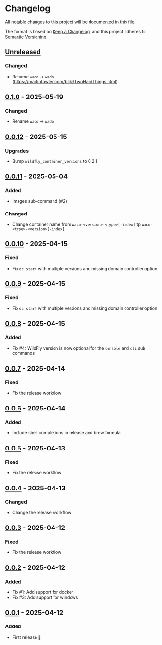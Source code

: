 # Changelog

All notable changes to this project will be documented in this file.

The format is based on [Keep a Changelog](https://keepachangelog.com/en/1.0.0/),
and this project adheres to [Semantic Versioning](https://semver.org/spec/v2.0.0.html).

## [Unreleased]

### Changed

- Rename `wado` → `wado` (https://martinfowler.com/bliki/TwoHardThings.html)

## [0.1.0] - 2025-05-19

### Changed

- Rename `waco` → `wado`

## [0.0.12] - 2025-05-15

### Upgrades

- Bump `wildfly_container_versions` to 0.2.1

## [0.0.11] - 2025-05-04

### Added

- Images sub-command (#2)

### Changed

- Change container name from `waco-<version>-<type>[-index]` tp `waco-<type>-<version>[-index]`

## [0.0.10] - 2025-04-15

### Fixed

- Fix `dc start` with multiple versions and missing domain controller option

## [0.0.9] - 2025-04-15

### Fixed

- Fix `dc start` with multiple versions and missing domain controller option

## [0.0.8] - 2025-04-15

### Added

- Fix #4: WildFly version is now optional for the `console` and `cli` sub commands

## [0.0.7] - 2025-04-14

### Fixed

- Fix the release workflow

## [0.0.6] - 2025-04-14

### Added

- Include shell completions in release and brew formula

## [0.0.5] - 2025-04-13

### Fixed

- Fix the release workflow

## [0.0.4] - 2025-04-13

### Changed

- Change the release workflow

## [0.0.3] - 2025-04-12

### Fixed

- Fix the release workflow

## [0.0.2] - 2025-04-12

### Added

- Fix #1: Add support for docker
- Fix #3: Add support for windows

## [0.0.1] - 2025-04-12

### Added

- First release 🎉

[Unreleased]: https://github.com/hpehl/wado/compare/v0.1.0...HEAD

[0.1.0]: https://github.com/hpehl/wado/compare/v0.0.12...v0.1.0

[0.0.12]: https://github.com/hpehl/wado/compare/v0.0.11...v0.0.12

[0.0.11]: https://github.com/hpehl/wado/compare/v0.0.10...v0.0.11

[0.0.10]: https://github.com/hpehl/wado/compare/v0.0.9...v0.0.10

[0.0.9]: https://github.com/hpehl/wado/compare/v0.0.8...v0.0.9

[0.0.8]: https://github.com/hpehl/wado/compare/v0.0.7...v0.0.8

[0.0.7]: https://github.com/hpehl/wado/compare/v0.0.6...v0.0.7

[0.0.6]: https://github.com/hpehl/wado/compare/v0.0.5...v0.0.6

[0.0.5]: https://github.com/hpehl/wado/compare/v0.0.4...v0.0.5

[0.0.4]: https://github.com/hpehl/wado/compare/v0.0.3...v0.0.4

[0.0.3]: https://github.com/hpehl/wado/compare/v0.0.2...v0.0.3

[0.0.2]: https://github.com/hpehl/wado/compare/v0.0.1...v0.0.2

[0.0.1]: https://github.com/hpehl/wado/releases/tag/v0.0.1
